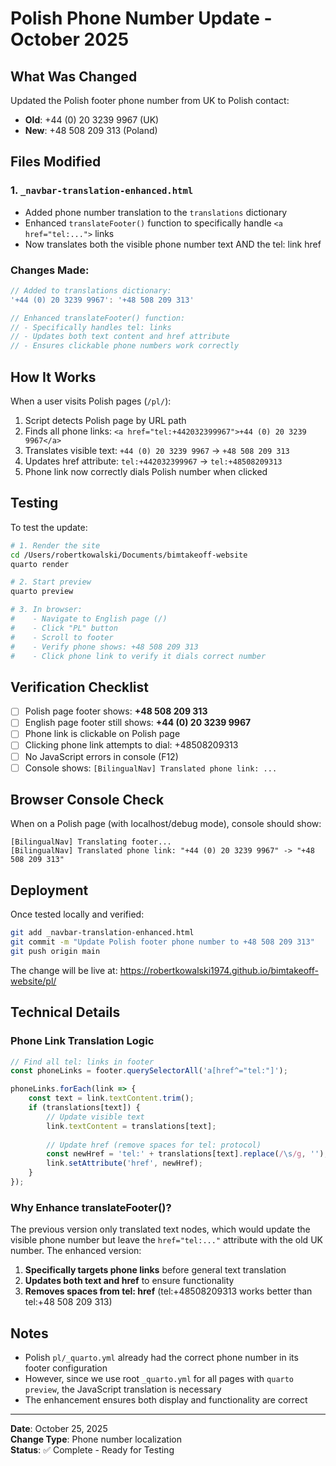 # Polish Phone Number Update - October 2025

## What Was Changed

Updated the Polish footer phone number from UK to Polish contact:
- **Old**: +44 (0) 20 3239 9967 (UK)
- **New**: +48 508 209 313 (Poland)

## Files Modified

### 1. `_navbar-translation-enhanced.html`
- Added phone number translation to the `translations` dictionary
- Enhanced `translateFooter()` function to specifically handle `<a href="tel:...">` links
- Now translates both the visible phone number text AND the tel: link href

### Changes Made:
```javascript
// Added to translations dictionary:
'+44 (0) 20 3239 9967': '+48 508 209 313'

// Enhanced translateFooter() function:
// - Specifically handles tel: links
// - Updates both text content and href attribute
// - Ensures clickable phone numbers work correctly
```

## How It Works

When a user visits Polish pages (`/pl/`):

1. Script detects Polish page by URL path
2. Finds all phone links: `<a href="tel:+442032399967">+44 (0) 20 3239 9967</a>`
3. Translates visible text: `+44 (0) 20 3239 9967` → `+48 508 209 313`
4. Updates href attribute: `tel:+442032399967` → `tel:+48508209313`
5. Phone link now correctly dials Polish number when clicked

## Testing

To test the update:

```bash
# 1. Render the site
cd /Users/robertkowalski/Documents/bimtakeoff-website
quarto render

# 2. Start preview
quarto preview

# 3. In browser:
#    - Navigate to English page (/)
#    - Click "PL" button
#    - Scroll to footer
#    - Verify phone shows: +48 508 209 313
#    - Click phone link to verify it dials correct number
```

## Verification Checklist

- [ ] Polish page footer shows: **+48 508 209 313**
- [ ] English page footer still shows: **+44 (0) 20 3239 9967**
- [ ] Phone link is clickable on Polish page
- [ ] Clicking phone link attempts to dial: +48508209313
- [ ] No JavaScript errors in console (F12)
- [ ] Console shows: `[BilingualNav] Translated phone link: ...`

## Browser Console Check

When on a Polish page (with localhost/debug mode), console should show:

```
[BilingualNav] Translating footer...
[BilingualNav] Translated phone link: "+44 (0) 20 3239 9967" -> "+48 508 209 313"
```

## Deployment

Once tested locally and verified:

```bash
git add _navbar-translation-enhanced.html
git commit -m "Update Polish footer phone number to +48 508 209 313"
git push origin main
```

The change will be live at:
https://robertkowalski1974.github.io/bimtakeoff-website/pl/

## Technical Details

### Phone Link Translation Logic

```javascript
// Find all tel: links in footer
const phoneLinks = footer.querySelectorAll('a[href^="tel:"]');

phoneLinks.forEach(link => {
    const text = link.textContent.trim();
    if (translations[text]) {
        // Update visible text
        link.textContent = translations[text];
        
        // Update href (remove spaces for tel: protocol)
        const newHref = 'tel:' + translations[text].replace(/\s/g, '');
        link.setAttribute('href', newHref);
    }
});
```

### Why Enhance translateFooter()?

The previous version only translated text nodes, which would update the visible phone number but leave the `href="tel:..."` attribute with the old UK number. The enhanced version:

1. **Specifically targets phone links** before general text translation
2. **Updates both text and href** to ensure functionality
3. **Removes spaces from tel: href** (tel:+48508209313 works better than tel:+48 508 209 313)

## Notes

- Polish `pl/_quarto.yml` already had the correct phone number in its footer configuration
- However, since we use root `_quarto.yml` for all pages with `quarto preview`, the JavaScript translation is necessary
- The enhancement ensures both display and functionality are correct

---

**Date**: October 25, 2025  
**Change Type**: Phone number localization  
**Status**: ✅ Complete - Ready for Testing
